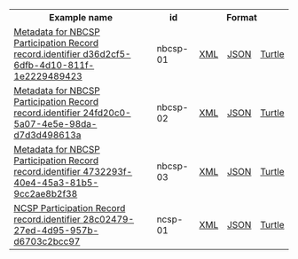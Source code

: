 <table class="list" width="100%">            
   <tr>
     <th>Example name</th>
     <th>id</th>
     <th colspan="3">Format</th>
   </tr>
   <tr>
      <td><a href="DocumentReference-nbcsp-01.html">Metadata for NBCSP Participation Record record.identifier d36d2cf5-6dfb-4d10-811f-1e2229489423</a></td>
      <td>nbcsp-01</td>
      <td><a href="DocumentReference-nbcsp-01.xml.html">XML</a></td>
      <td><a href="DocumentReference-nbcsp-01.json.html">JSON</a></td>
      <td><a href="DocumentReference-nbcsp-01.ttl.html">Turtle</a></td>
   </tr> 
   <tr>
      <td><a href="DocumentReference-nbcsp-02.html">Metadata for NBCSP Participation Record record.identifier 24fd20c0-5a07-4e5e-98da-d7d3d498613a</a></td>
      <td>nbcsp-02</td>
      <td><a href="DocumentReference-nbcsp-02.xml.html">XML</a></td>
      <td><a href="DocumentReference-nbcsp-02.json.html">JSON</a></td>
      <td><a href="DocumentReference-nbcsp-02.ttl.html">Turtle</a></td>
   </tr> 
   <tr>
      <td><a href="DocumentReference-nbcsp-03.html">Metadata for NBCSP Participation Record record.identifier 4732293f-40e4-45a3-81b5-9cc2ae8b2f38</a></td>
      <td>nbcsp-03</td>
      <td><a href="DocumentReference-nbcsp-03.xml.html">XML</a></td>
      <td><a href="DocumentReference-nbcsp-03.json.html">JSON</a></td>
      <td><a href="DocumentReference-nbcsp-03.ttl.html">Turtle</a></td>
   </tr> 
   <tr>
      <td><a href="DocumentReference-ncsp-01.html">NCSP Participation Record record.identifier 28c02479-27ed-4d95-957b-d6703c2bcc97</a></td>
      <td>ncsp-01</td>
      <td><a href="DocumentReference-ncsp-01.xml.html">XML</a></td>
      <td><a href="DocumentReference-ncsp-01.json.html">JSON</a></td>
      <td><a href="DocumentReference-ncsp-01.ttl.html">Turtle</a></td>
   </tr>  
</table>